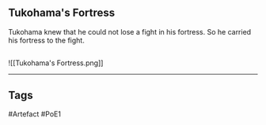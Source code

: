 ## Tukohama's Fortress
Tukohama knew that he could not lose a fight in his fortress.
So he carried his fortress to the fight.
##
![[Tukohama's Fortress.png]]

---
## Tags
#Artefact
#PoE1